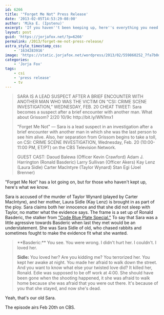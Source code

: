 ```yaml
---
id: 6266
title: '"Forget Me Not" Press Release'
date: '2013-02-05T14:53:29-08:00'
author: 'Mika E. (Ipstenu)'
excerpt: 'If you haven''t been keeping up, here''s everything you need to know for "Forget Me Not"'
layout: post
guid: 'https://jorjafox.net/?p=6266'
permalink: /2013/forget-me-not-press-release/
astra_style_timestamp_css:
    - '1634283916'
image: 'https://static.jorjafox.net/wordpress/2013/02/559860252_7fa7b0dc96.jpg'
categories:
    - 'Jorja Fox'
tags:
    - csi
    - 'press release'
    - tv
---
```


<blockquote>SARA IS A LEAD SUSPECT AFTER A BRIEF ENCOUNTER WITH ANOTHER MAN WHO WAS THE VICTIM ON “CSI: CRIME SCENE INVESTIGATION,” WEDNESDAY, FEB. 20
CHEAT TWEET: Sara becomes a suspect after a brief encounter with another man. What about Grissom? 2/20 10/9c http://bit.ly/WN1mx1

"Forget Me Not" — Sara is a lead suspect in an investigation after a brief encounter with another man in which she was the last person to see him alive. Also, her separation from Grissom begins to take a toll, on CSI: CRIME SCENE INVESTIGATION, Wednesday, Feb. 20 (10:00-11:00 PM, ET/PT) on the CBS Television Network.

GUEST CAST:
Daoud Balewa (Officer Kevin Crawford)
Adam J. Harrington (Ronald Basderic)
Larry Sullivan (Officer Akers)
Kay Lenz (Laura Sidle)
Carter MacIntyre (Taylor Wynard)
Stan Egi (Joel Brenner)</blockquote>
"Forget Me Not" has a lot going on, but for those who haven't kept up, here's what we know.

Sara is accused of the murder of Taylor Wynard (played by Carter MacIntyre), and her mother, Laura Sidle (Kay Lenz) is brought in as part of the ploy. Sara claims both her innocence and that she did not sleep with Taylor, no matter what the evidence says. The frame is a set up of Ronald Basderic, the stalker from <a href="https://jorjafox.net/wiki/Code_Blue_Plate_Special">"Code Blue Plate Special."</a> To say that Sara was a little agressive towards Basderic when last they met would be an understatement. She was Sara Sidle of old, who chased rabbits and sometimes fought to make the evidence fit what she wanted.
<blockquote>**Basderic:** You see. You were wrong. I didn't hurt her. I couldn't. I loved her.

**Sidle:** You loved her? Are you kidding me? You terrorized her. You kept her awake at night. You made her afraid to walk down the street. And you want to know what else your twisted love did? It killed her, Ronald. Edie was supposed to be off work at 4:00. She should have been gone when the shooting happened, it she was afraid to walk home because she was afraid that you were out there. It's because of you that she stayed, and now she's dead.</blockquote>
Yeah, that's our old Sara.

The episode airs Feb 20th on CBS.
